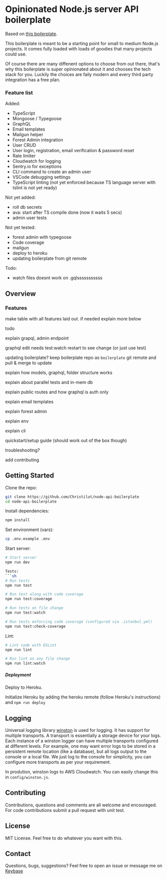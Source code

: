 # Opinionated Node.js server API boilerplate

Based on [this boilerplate](https://github.com/KunalKapadia/express-mongoose-es6-rest-api).

This boilerplate is meant to be a starting point for small to medium Node.js projects. It comes fully loaded with loads of goodies that many projects could use.

Of course there are many diffenent options to choose from out there, that's why this boilerplate is super opinionated about it and chooses the tech stack for you. Luckily the choices are faily modern and every third party integration has a free plan.

### Feature list

Added:
- TypeScript
- Mongoose / Typegoose
- GraphQL
- Email templates
- Mailgun helper
- Forest Admin integration
- User CRUD
- User login, registration, email verification & password reset
- Rate limiter
- Cloudwatch for logging
- Sentry.io for exceptions
- CLI command to create an admin user
- VSCode debugging settings
- TypeScript linting (not yet enforced because TS language server with tslint is not yet ready)

Not yet added:
- roll db secrets
- ava: start after TS compile done (now it waits 5 secs)
- admin user tests

Not yet tested:
- forest admin with typegoose
- Code coverage
- mailgun
- deploy to heroku
- updating boilerplate from git remote

Todo:
- watch files doesnt work on .gqlsssssssssss

## Overview

### Features

make table with all features laid out. if needed explain more below

todo

explain grapql, admin endpoint

graphql edit needs test:watch restart to see change (or just use test)

updating boilerplate? keep boilerplate repo as `boilerplate` git remote and pull & merge to update

explain how models, graphql, folder structure works

explain about parallel tests and in-mem db

explain public routes and how graphql is auth only

explain email templates

explain forest admin

explain env

explain cli

quickstart/setup guide (should work out of the box though)

troubleshooting?

add contributing

## Getting Started

Clone the repo:
```sh
git clone https://github.com/Christilut/node-api-boilerplate
cd node-api-boilerplate
```

Install dependencies:
```sh
npm install
```

Set environment (vars):
```sh
cp .env.example .env
```

Start server:
```sh
# Start server
npm run dev

Tests:
```sh
# Run tests
npm run test

# Run test along with code coverage
npm run test:coverage

# Run tests on file change
npm run test:watch

# Run tests enforcing code coverage (configured via .istanbul.yml)
npm run test:check-coverage
```

Lint:
```sh
# Lint code with ESLint
npm run lint

# Run lint on any file change
npm run lint:watch
```

##### Deployment

Deploy to Heroku.

Initialize Heroku by adding the heroku remote (follow Heroku's instructions) and `npm run deploy`

## Logging

Universal logging library [winston](https://www.npmjs.com/package/winston) is used for logging. It has support for multiple transports.  A transport is essentially a storage device for your logs. Each instance of a winston logger can have multiple transports configured at different levels. For example, one may want error logs to be stored in a persistent remote location (like a database), but all logs output to the console or a local file. We just log to the console for simplicity, you can configure more transports as per your requirement.

In prodution, winston logs to AWS Cloudwatch. You can easily change this in `config/winston.js`.

## Contributing

Contributions, questions and comments are all welcome and encouraged. For code contributions submit a pull request with unit test.

## License

MIT License. Feel free to do whatever you want with this.

## Contact

Questions, bugs, suggestions? Feel free to open an issue or message me on [Keybase](https://keybase.io/christilut)

